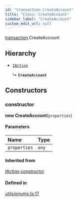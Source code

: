```yaml
---
id: "transaction.CreateAccount"
title: "Class: CreateAccount"
sidebar_label: "CreateAccount"
custom_edit_url: null
---
```


[transaction](../modules/transaction.md).CreateAccount

## Hierarchy

- [`IAction`](transaction.IAction.md)

  ↳ **`CreateAccount`**

## Constructors

### constructor

**new CreateAccount**(`properties`)

#### Parameters

| Name | Type |
| :------ | :------ |
| `properties` | `any` |

#### Inherited from

[IAction](transaction.IAction.md).[constructor](transaction.IAction.md#constructor)

#### Defined in

[utils/enums.ts:17](https://github.com/maxhr/near--near-api-js/blob/81563440/packages/near-api-js/src/utils/enums.ts#L17)
